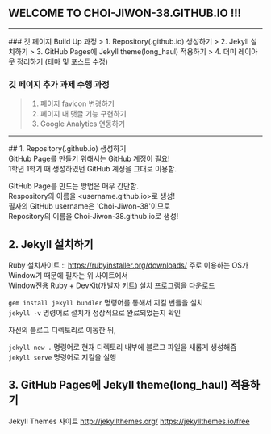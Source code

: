 ## WELCOME TO CHOI-JIWON-38.GITHUB.IO !!!
<hr>
### 깃 페이지 Build Up 과정
> 1. Repository(.github.io) 생성하기
> 2. Jekyll 설치하기
> 3. GitHub Pages에 Jekyll theme(long_haul) 적용하기
> 4. 더미 레이아웃 정리하기 (테마 및 포스트 수정)

### 깃 페이지 추가 과제 수행 과정
> 1. 페이지 favicon 변경하기
> 2. 페이지 내 댓글 기능 구현하기
> 3. Google Analytics 연동하기
<hr>
## 1. Repository(.github.io) 생성하기<br>
GitHub Page를 만들기 위해서는 GitHub 계정이 필요!<br>
1학년 1학기 때 생성하였던 GitHub 계정을 그대로 이용함.

GItHub Page를 만드는 방법은 매우 간단함.<br>
Respository의 이름을 <username.github.io>로 생성!<br>
필자의 GitHub username은 'Choi-Jiwon-38'이므로<br>
Repository의 이름을 Choi-Jiwon-38.github.io로 생성!

## 2. Jekyll 설치하기
Ruby 설치사이트 :: https://rubyinstaller.org/downloads/
주로 이용하는 OS가 Window기 때문에 필자는 위 사이트에서<br>
Window전용 Ruby + DevKit(개발자 키트) 설치 프로그램을 다운로드<br>

```gem install jekyll bundler``` 명령어를 통해서 지킬 번들을 설치<br> 
```jekyll -v``` 명령어로 설치가 정상적으로 완료되었는지 확인<br>

자신의 블로그 디렉토리로 이동한 뒤,<br>

```jekyll new .``` 명령어로 현재 디렉토리 내부에 블로그 파일을 새롭게 생성해줌<br>
```jekyll serve``` 명령어로 지킬을 실행<br>

## 3. GitHub Pages에 Jekyll theme(long_haul) 적용하기
Jekyll Themes 사이트   http://jekyllthemes.org/
                      https://jekyllthemes.io/free
